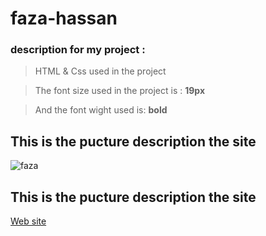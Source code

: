 # faza-hassan


### description for my project :

>  HTML & Css used in the project

>  The font size used in the project is : **19px**

>  And the font wight used is: **bold**

  ## This is the pucture description the site
 
 ![faza](https://www.hiamag.com/sites/default/files/styles/1000xauto/public/article/19/02/2019/7772096-792387693.jpg?itok=LK_smS9t)
 
  ## This is the pucture description the site
 
[Web site](https://hassanalghandourabuali.github.io/distanse-learning/)

